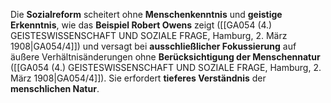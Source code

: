 
Die **Sozialreform** scheitert ohne **Menschenkenntnis** und **geistige Erkenntnis**, wie das **Beispiel Robert Owens** zeigt ([[GA054 (4.) GEISTESWISSENSCHAFT UND SOZIALE FRAGE, Hamburg, 2. März 1908|GA054/4]]) und versagt bei **ausschließlicher Fokussierung** auf äußere Verhältnisänderungen ohne **Berücksichtigung der Menschennatur** ([[GA054 (4.) GEISTESWISSENSCHAFT UND SOZIALE FRAGE, Hamburg, 2. März 1908|GA054/4]]). Sie erfordert **tieferes Verständnis** der **menschlichen Natur**.
